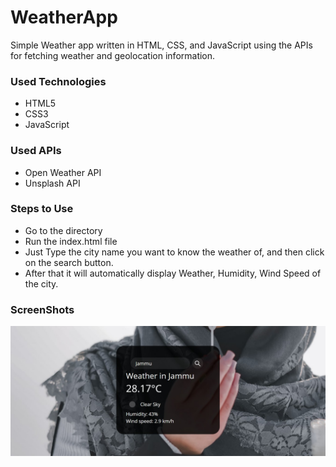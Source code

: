 <h1>WeatherApp</h1>

<p>Simple Weather app written in HTML, CSS, and JavaScript using the APIs for fetching weather and geolocation information.</p>

<h3>Used Technologies</h3>
<ul>
  <li>HTML5</li>
  <li>CSS3</li>
  <li>JavaScript</li>
</ul>

<h3>Used APIs</h4>
<ul>
  <li>Open Weather API</li>
 <li>Unsplash API</li>
</ul>
<h3> Steps to Use</h3>

- Go to the directory
- Run the index.html file
- Just Type the city name you want to know the weather of, and then click on the search button.
- After that it will automatically display Weather, Humidity, Wind Speed of the city.


<h3> ScreenShots </h3>  
<img src = "Weather-App.jpg" alt="Sample Image">
